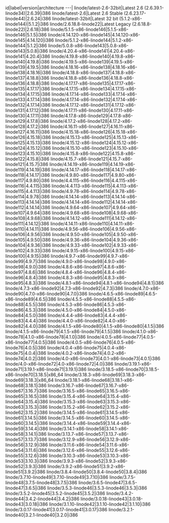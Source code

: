 id|label|version|architecture
---|
linode/latest-2.6-32bit|Latest 2.6 (2.6.39.1-linode34)|2.6.39|i386
linode/latest-2.6|Latest 2.6 Stable (2.6.23.17-linode44)|2.6.24|i386
linode/latest-32bit|Latest 32 bit (5.1.2-x86-linode144)|5.1.2|i386
linode/2.6.18.8-linode22|Latest Legacy (2.6.18.8-linode22)|2.6.18|i386
linode/5.1.5-x86-linode146|5.1.5-x86-linode146|5.1.5|i386
linode/4.14.120-x86-linode145|4.14.120-x86-linode145|4.14.120|i386
linode/5.1.2-x86-linode144|5.1.2-x86-linode144|5.1.2|i386
linode/5.0.8-x86-linode143|5.0.8-x86-linode143|5.0.8|i386
linode/4.20.4-x86-linode141|4.20.4-x86-linode141|4.20.4|i386
linode/4.19.8-x86-linode140|4.19.8-x86-linode140|4.19.8|i386
linode/4.19.5-x86-linode139|4.19.5-x86-linode139|4.19.5|i386
linode/4.18.16-x86-linode138|4.18.16-x86-linode138|4.18.16|i386
linode/4.18.8-x86-linode137|4.18.8-x86-linode137|4.18.8|i386
linode/4.18.8-x86-linode136|4.18.8-x86-linode136|4.18.8|i386
linode/4.17.17-x86-linode135|4.17.17-x86-linode135|4.17.17|i386
linode/4.17.15-x86-linode134|4.17.15-x86-linode134|4.17.15|i386
linode/4.17.14-x86-linode133|4.17.14-x86-linode133|4.17.14|i386
linode/4.17.14-x86-linode132|4.17.14-x86-linode132|4.17.14|i386
linode/4.17.12-x86-linode131|4.17.12-x86-linode131|4.17.12|i386
linode/4.17.11-x86-linode130|4.17.11-x86-linode130|4.17.11|i386
linode/4.17.8-x86-linode129|4.17.8-x86-linode129|4.17.8|i386
linode/4.17.2-x86-linode128|4.17.2-x86-linode128|4.17.2|i386
linode/4.16.11-x86-linode127|4.16.11-x86-linode127|4.16.11|i386
linode/4.15.18-x86-linode126|4.15.18-x86-linode126|4.15.18|i386
linode/4.15.13-x86-linode125|4.15.13-x86-linode125|4.15.13|i386
linode/4.15.12-x86-linode124|4.15.12-x86-linode124|4.15.12|i386
linode/4.15.10-x86-linode123|4.15.10-x86-linode123|4.15.10|i386
linode/4.15.8-x86-linode122|4.15.8-x86-linode122|4.15.8|i386
linode/4.15.7-x86-linode121|4.15.7-x86-linode121|4.15.7|i386
linode/4.14.19-x86-linode119|4.14.19-x86-linode119|4.14.19|i386
linode/4.14.17-x86-linode118|4.14.17-x86-linode118|4.14.17|i386
linode/4.9.80-x86-linode117|4.9.80-x86-linode117|4.9.80|i386
linode/4.4.115-x86-linode116|4.4.115-x86-linode116|4.4.115|i386
linode/4.4.113-x86-linode115|4.4.113-x86-linode115|4.4.113|i386
linode/4.9.78-x86-linode114|4.9.78-x86-linode114|4.9.78|i386
linode/4.14.14-x86-linode113|4.14.14-x86-linode113|4.14.14|i386
linode/4.14.14-x86-linode112|4.14.14-x86-linode112|4.14.14|i386
linode/4.9.64-x86-linode107|4.9.64-x86-linode107|4.9.64|i386
linode/4.9.68-x86-linode108|4.9.68-x86-linode108|4.9.68|i386
linode/4.14.12-x86-linode111|4.14.12-x86-linode111|4.14.12|i386
linode/4.14.11-x86-linode110|4.14.11-x86-linode110|4.14.11|i386
linode/4.9.56-x86-linode106|4.9.56-x86-linode106|4.9.56|i386
linode/4.9.50-x86-linode105|4.9.50-x86-linode105|4.9.50|i386
linode/4.9.36-x86-linode104|4.9.36-x86-linode104|4.9.36|i386
linode/4.9.33-x86-linode102|4.9.33-x86-linode102|4.9.33|i386
linode/4.9.15-x86-linode100|4.9.15-x86-linode100|4.9.15|i386
linode/4.9.7-x86-linode99|4.9.7-x86-linode99|4.9.7|i386
linode/4.9.0-x86-linode98|4.9.0-x86-linode98|4.9.0|i386
linode/4.8.6-x86-linode97|4.8.6-x86-linode97|4.8.6|i386
linode/4.8.4-x86-linode96|4.8.4-x86-linode96|4.8.4|i386
linode/4.8.3-x86-linode95|4.8.3-x86-linode95|4.8.3|i386
linode/4.8.1-x86-linode94|4.8.1-x86-linode94|4.8.1|i386
linode/4.7.3-x86-linode92|4.7.3-x86-linode92|4.7.3|i386
linode/4.7.0-x86-linode90|4.7.0-x86-linode90|4.7.0|i386
linode/4.6.5-x86-linode89|4.6.5-x86-linode89|4.6.5|i386
linode/4.5.5-x86-linode88|4.5.5-x86-linode88|4.5.5|i386
linode/4.5.3-x86-linode86|4.5.3-x86-linode86|4.5.3|i386
linode/4.5.0-x86-linode84|4.5.0-x86-linode84|4.5.0|i386
linode/4.4.4-x86-linode83|4.4.4-x86-linode83|4.4.4|i386
linode/4.4.0-x86-linode82|4.4.0-x86-linode82|4.4.0|i386
linode/4.1.5-x86-linode80|4.1.5-x86-linode80|4.1.5|i386
linode/4.1.5-x86-linode79|4.1.5-x86-linode79|4.1.5|i386
linode/4.1.0-x86-linode78|4.1.0-x86-linode78|4.1.0|i386
linode/4.0.5-x86-linode77|4.0.5-x86-linode77|4.0.5|i386
linode/4.0.5-x86-linode76|4.0.5-x86-linode76|4.0.5|i386
linode/4.0.4-x86-linode75|4.0.4-x86-linode75|4.0.4|i386
linode/4.0.2-x86-linode74|4.0.2-x86-linode74|4.0.2|i386
linode/4.0-x86-linode73|4.0.1-x86-linode73|4.0.1|i386
linode/4.0-x86-linode72|4.0-x86-linode72|4.0|i386
linode/3.19.1-x86-linode71|3.19.1-x86-linode71|3.19.1|i386
linode/3.18.5-x86-linode70|3.18.5-x86-linode70|3.18.5|x86_64
linode/3.18.3-x86-linode69|3.18.3-x86-linode69|3.18.3|x86_64
linode/3.18.1-x86-linode68|3.18.1-x86-linode68|3.18.1|i386
linode/3.16.7-x86-linode67|3.16.7-x86-linode67|3.16.7|i386
linode/3.16.5-x86-linode65|3.16.5-x86-linode65|3.16.5|i386
linode/3.15.4-x86-linode64|3.15.4-x86-linode64|3.15.4|i386
linode/3.15.3-x86-linode63|3.15.3-x86-linode63|3.15.3|i386
linode/3.15.2-x86-linode62|3.15.2-x86-linode62|3.15.2|i386
linode/3.14.5-x86-linode61|3.14.5-x86-linode61|3.14.5|i386
linode/3.14.5-x86-linode60|3.14.5-x86-linode60|3.14.5|i386
linode/3.14.4-x86-linode59|3.14.4-x86-linode59|3.14.4|i386
linode/3.14.1-x86-linode58|3.14.1-x86-linode58|3.14.1|i386
linode/3.13.7-x86-linode57|3.13.7-x86-linode57|3.13.7|i386
linode/3.12.9-x86-linode56|3.12.9-x86-linode56|3.12.9|i386
linode/3.11.6-x86-linode54|3.11.6-x86-linode54|3.11.6|i386
linode/3.12.6-x86-linode55|3.12.6-x86-linode55|3.12.6|i386
linode/3.10.3-x86-linode53|3.10.3-x86-linode53|3.10.3|i386
linode/3.9.3-x86-linode52|3.9.3-x86-linode52|3.9.3|i386
linode/3.9.2-x86-linode51|3.9.2-x86-linode51|3.9.2|i386
linode/3.8.4-linode50|3.8.4-linode50|3.8.4|i386
linode/3.7.10-linode49|3.7.10-linode49|3.7.10|i386
linode/3.7.5-linode48|3.7.5-linode48|3.7.5|i386
linode/3.6.5-linode47|3.6.5-linode47|3.6.5|i386
linode/3.5.3-linode46|3.5.3-linode46|3.5.3|i386
linode/3.5.2-linode45|3.5.2-linode45|3.5.2|i386
linode/3.4.2-linode44|3.4.2-linode44|3.4.2|i386
linode/3.0.18-linode43|3.0.18-linode43|3.0.18|i386
linode/3.1.10-linode42|3.1.10-linode42|3.1.10|i386
linode/3.0.17-linode41|3.0.17-linode41|3.0.17|i386
linode/3.2.1-linode40|3.2.1-linode40|3.2.0|i386
